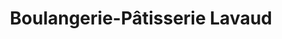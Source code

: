 ---
title: "Boulangerie-Pâtisserie Lavaud"
url: /chateauneuf-sur-charente/boulangerie-patisserie-lavaud/
shop: Bäckerei
---